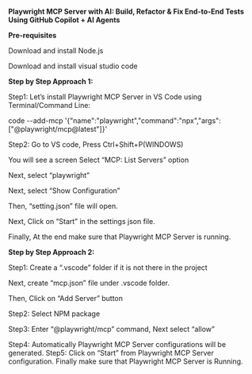 **Playwright MCP Server with AI: Build, Refactor & Fix End-to-End Tests Using GitHub Copilot + AI Agents**

**Pre-requisites**

Download and install Node.js

Download and install visual studio code

**Step by Step Approach 1:**

Step1: Let’s install Playwright MCP Server in VS Code using Terminal/Command Line:

code --add-mcp '{"name":"playwright","command":"npx","args":["@playwright/mcp@latest"]}'

Step2: Go to VS code, Press Ctrl+Shift+P(WINDOWS)

You will see a screen Select “MCP: List Servers” option

Next, select “playwright”

Next, select “Show Configuration”

Then, “setting.json” file will open.

Next, Click on “Start” in the settings json file.

Finally, At the end make sure that Playwright MCP Server is running.


**Step by Step Approach 2:**

Step1: Create a “.vscode” folder if it is not there in the project

Next, create “mcp.json” file under .vscode folder.

Then, Click on “Add Server” button

Step2: Select NPM package

Step3: Enter “@playwright/mcp” command, Next select “allow”

Step4: Automatically Playwright MCP Server configurations will be generated.
Step5: Click on “Start” from Playwright MCP Server configuration.
Finally make sure that Playwright MCP Server is Running.



